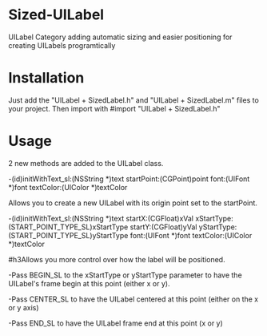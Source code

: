 Sized-UILabel
=============

UILabel Category adding automatic sizing and easier positioning for creating UILabels programtically

Installation
=============
Just add the "UILabel + SizedLabel.h" and "UILabel + SizedLabel.m" files to your project.
Then import with #import "UILabel + SizedLabel.h"

Usage
=============
2 new methods are added to the UILabel class.

-(id)initWithText_sl:(NSString *)text startPoint:(CGPoint)point font:(UIFont *)font textColor:(UIColor *)textColor

Allows you to create a new UILabel with its origin point set to the startPoint.


-(id)initWithText_sl:(NSString *)text startX:(CGFloat)xVal xStartType:(START_POINT_TYPE_SL)xStartType startY:(CGFloat)yVal yStartType:(START_POINT_TYPE_SL)yStartType font:(UIFont *)font textColor:(UIColor *)textColor

#h3Allows you more control over how the label will be positioned.

-Pass BEGIN_SL to the xStartType or yStartType parameter to have the UILabel's frame begin at this point (either x or y).

-Pass CENTER_SL to have the UILabel centered at this point (either on the x or y axis)

-Pass END_SL to have the UILabel frame end at this point (x or y)

